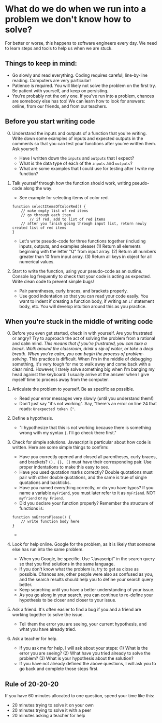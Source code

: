 # What do we do when we run into a problem we don't know how to solve? 
For better or worse, this happens to software engineers every day. 
We need to learn steps and tools to help us when we are stuck. 

## Things to keep in mind:
- Go slowly and read everything. Coding requires careful, line-by-line reading. Computers are very particular!
- Patience is required. You will likely not solve the problem on the first try. Be patient with yourself, and keep on persisting.
- You're probably not the only one. If you've run into a problem, chances are somebody else has too! We can learn how to look for answers: online, from our friends, and from our teachers.

## Before you start writing code
0. Understand the inputs and outputs of a function that you're writing. Write down some examples of inputs and expected outputs in the comments so that you can test your functions after you've written them. Ask yourself: 
	* Have I written down the `inputs` and `outputs` that I expect? 
	* What is the data type of each of the `inputs` and `outputs`?
	* What are some examples that I could use for testing after I write my function?

1. Talk yourself through how the function should work, writing pseudo-code along the way. 
	* See example for selecting items of color red. 
	```
	function selectItemsOfColorRed() {
		// make empty list of red items
		// go through each item
			// if red, add to list of red items 
		// after you finish going through input list, return newly created list of red items
	}
	```
	* Let's write pseudo-code for three functions together (including inputs, outputs, and examples please)
		(1) Return all elements beginning with the letter "Q" from input array.
		(2) Return all numbers greater than 10 from input array. 
		(3) Return all keys in object for all numerical values. 

2. Start to write the function, using your pseudo-code as an outline. Console log frequently to check that your code is acting as expected. Write clean code to prevent simple bugs!
	* Pair parentheses, curly braces, and brackets properly. 
	* Use good indentation so that you can read your code easily. You want to indent if creating a function body, if writing an `if` statement body, etc. You will develop intuition around this as you practice.

## When you're stuck in the middle of writing code
0. Before you even get started, check in with yourself. Are you frustrated or angry? Try to approach the act of solving the problem from a rational and calm mind. 
*This means that if you're frustrated, you can take a break. Walk around the classroom, drink a sip of water, or take a deep breath. When you're calm, you can begin the process of problem-solving.*
This practice is difficult. When I'm in the middle of debugging something, it's very tough for me to walk away and come back with a clear mind. However, I rarely solve something big when I'm banging my head against the keyboard: I usually arrive at the answer when I give myself time to process away from the computer.

1. Articulate the problem to yourself. Be as specific as possible.  
	* Read your error messages very slowly (until you understand them!)
	* Don't just say "it's not working". Say, "there's an error on line 24 that reads: `Unexpected token {"`. 

2. Define a hypothesis. 
	* "I hypothesize that this is not working because there is something wrong with my syntax `{`. I'll go check there first."

3. Check for simple solutions. Javascript is particular about how code is written. Here are some simple things to confirm:
	* Have you correctly opened and closed all parentheses, curly braces, and brackets? `(), {}, []` must have their corresponding pair. Use proper indentations to make this easy to see. 
	* Have you used quotation marks correctly? Double quotations must pair with other double quotations, and the same is true of single quotations and backticks.
	* Have you named everything correctly, or do you have typos? If you name a variable `myFriend`, you must later refer to it as `myFriend`. NOT `myfriend` or `my Friend`. 
	* Did you declare your function properly? Remember the structure of functions is: 
	```
	function noErrorsPlease() {
		// write function body here
	}
	```
	* 
4. Look for help online. Google for the problem, as it is likely that someone else has run into the same problem. 
	* When you Google, be specific. Use "Javascript" in the search query so that you find solutions in the same language.
	* If you don't know what the problem is, try to get as close as possible. Chances are, other people were also as confused as you, and the search results should help you to define your search query better. 
	* Keep searching until you have a better understanding of your issue.
	* As you go along in your search, you can continue to re-define your hypothesis to be closer and closer to your issue.

5. Ask a friend. It's often easier to find a bug if you and a friend are working together to solve the issue. 
	* Tell them the error you are seeing, your current hypothesis, and what you have already tried. 

6. Ask a teacher for help.
	* If you ask me for help, I will ask about your steps: (1) What is the error you are seeing? (2) What have you tried already to solve the problem? (3) What is your hypothesis about the solution?
	* If you have not already defined the above questions, I will ask you to go back and complete those steps first.


## Rule of 20-20-20
If you have 60 minutes allocated to one question, spend your time like this:
- 20 minutes trying to solve it on your own
- 20 minutes trying to solve it with a peer
- 20 minutes asking a teacher for help